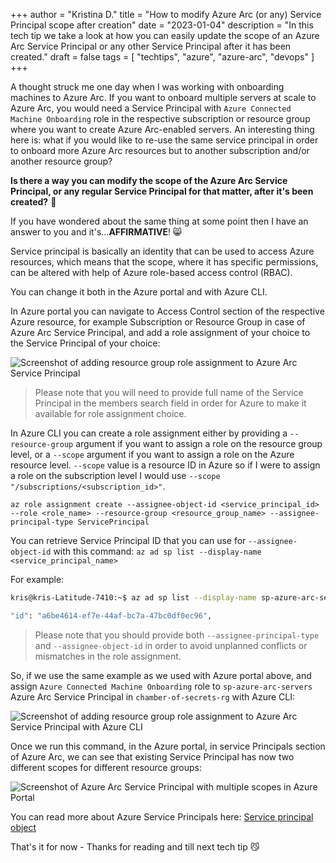 +++
author = "Kristina D."
title = "How to modify Azure Arc (or any) Service Principal scope after creation"
date = "2023-01-04"
description = "In this tech tip we take a look at how you can easily update the scope of an Azure Arc Service Principal or any other Service Principal after it has been created."
draft = false
tags = [
    "techtips",
    "azure",
    "azure-arc",
    "devops"
]
+++

A thought struck me one day when I was working with onboarding machines to Azure Arc. If you want to onboard multiple servers at scale to Azure Arc, you would need a Service Principal with ```Azure Connected Machine Onboarding``` role in the respective subscription or resource group where you want to create Azure Arc-enabled servers. An interesting thing here is: what if you would like to re-use the same service principal in order to onboard more Azure Arc resources but to another subscription and/or another resource group? 

**Is there a way you can modify the scope of the Azure Arc Service Principal, or any regular Service Principal for that matter, after it's been created?** 🧐

If you have wondered about the same thing at some point then I have an answer to you and it's...**AFFIRMATIVE**! 😸

Service principal is basically an identity that can be used to access Azure resources, which means that the scope, where it has specific permissions, can be altered with help of Azure role-based access control (RBAC).

You can change it both in the Azure portal and with Azure CLI.

In Azure portal you can navigate to Access Control section of the respective Azure resource, for example Subscription or Resource Group in case of Azure Arc Service Principal, and add a role assignment of your choice to the Service Principal of your choice:

![Screenshot of adding resource group role assignment to Azure Arc Service Principal](../../images/tech_tips/azure_arc_sp_portal.png)

> Please note that you will need to provide full name of the Service Principal in the members search field in order for Azure to make it available for role assignment choice.

In Azure CLI you can create a role assignment either by providing a ```--resource-group``` argument if you want to assign a role on the resource group level, or a ```--scope``` argument if you want to assign a role on the Azure resource level. ```--scope``` value is a resource ID in Azure so if I were to assign a role on the subscription level I would use ```--scope "/subscriptions/<subscription_id>"```. 

```az role assignment create --assignee-object-id <service_principal_id> --role <role_name> --resource-group <resource_group_name> --assignee-principal-type ServicePrincipal```

You can retrieve Service Principal ID that you can use for ```--assignee-object-id``` with this command: ```az ad sp list --display-name <service_principal_name>```

For example:

``` bash
kris@kris-Latitude-7410:~$ az ad sp list --display-name sp-azure-arc-servers | grep id

"id": "a6be4614-ef7e-44af-bc7a-47bc0df0ec96",

```

> Please note that you should provide both ```--assignee-principal-type``` and ```--assignee-object-id``` in order to avoid unplanned conflicts or mismatches in the role assignment.

So, if we use the same example as we used with Azure portal above, and assign ```Azure Connected Machine Onboarding```  role to ```sp-azure-arc-servers``` Azure Arc Service Principal in ```chamber-of-secrets-rg``` with Azure CLI:

![Screenshot of adding resource group role assignment to Azure Arc Service Principal with Azure CLI](../../images/tech_tips/azure_arc_sp_cli.png)

Once we run this command, in the Azure portal, in service Principals section of Azure Arc, we can see that existing Service Principal has now two different scopes for different resource groups:

![Screenshot of Azure Arc Service Principal with multiple scopes in Azure Portal](../../images/tech_tips/azure_arc_sp_scope_portal.png)

You can read more about Azure Service Principals here: [Service principal object](https://learn.microsoft.com/en-us/azure/active-directory/develop/app-objects-and-service-principals#service-principal-object)

That\'s it for now - Thanks for reading and till next tech tip 😼